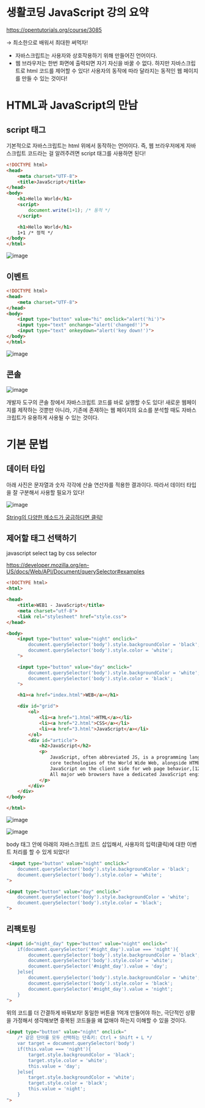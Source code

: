 # 생활코딩 JavaScript 강의 요약 

https://opentutorials.org/course/3085 

→ 최소한으로 배워서 최대한 써먹자! 

- 자바스크립트는 사용자와 상호작용하기 위해 만들어진 언어이다. 
- 웹 브라우저는 한번 화면에 출력되면 자기 자신을 바꿀 수 없다. 하지만 자바스크립트로 html 코드를 제어할 수 있다! 사용자의 동작에 따라 달라지는 동적인 웹 페이지를 만들 수 있는 것이다! 

# HTML과 JavaScript의 만남 

## script 태그

기본적으로 자바스크립트는 html 위에서 동작하는 언어이다. 즉, 웹 브라우저에게 자바스크립트 코드라는 걸 알려주려면 script 태그를 사용하면 된다! 

```html
<!DOCTYPE html>
<head>
    <meta charset="UTF-8">
    <title>JavaScript</title>
</head>
<body>
    <h1>Hello World</h1>
    <script>
        document.write(1+1); /* 동적 */
    </script>

    <h1>Hello World</h1>
    1+1 /* 정적 */
</body>
</html>
```

![image](https://user-images.githubusercontent.com/68090939/175760029-18695f8f-2ee6-4119-8149-5e551cff809f.png)

## 이벤트 

```html
<!DOCTYPE html>
<head>
    <meta charset="UTF-8">
</head>
<body>
    <input type="button" value="hi" onclick="alert('hi')">
    <input type="text" onchange="alert('changed!')">
    <input type="text" onkeydown="alert('key down!')">
</body>
</html>
```

![image](https://user-images.githubusercontent.com/68090939/175760369-04048fee-8bb5-4f19-9c30-631d368b6f80.png)

## 콘솔

![image](https://user-images.githubusercontent.com/68090939/175760693-d915231c-044e-4812-90fd-2b0423d087fd.png)

개발자 도구의 콘솔 창에서 자바스크립트 코드를 바로 실행할 수도 있다! 새로운 웹페이지를 제작하는 것뿐만 아니라, 기존에 존재하는 웹 페이지의 요소를 분석할 때도 자바스크립트가 유용하게 사용될 수 있는 것이다. 

# 기본 문법 

## 데이터 타입 

아래 사진은 문자열과 숫자 각각에 산술 연산자를 적용한 결과이다. 따라서 데이터 타입을 잘 구분해서 사용할 필요가 있다! 

![image](https://user-images.githubusercontent.com/68090939/175761223-6b27efd1-f4ca-466c-bf4c-5c444ccd963d.png)

[String의 다양한 메소드가 궁금하다면 클릭!](https://developer.mozilla.org/en-US/docs/Web/JavaScript/Reference/Global_Objects/String)


## 제어할 태그 선택하기 

javascript select tag by css selector 

https://developer.mozilla.org/en-US/docs/Web/API/Document/querySelector#examples 

```html
<!DOCTYPE html>
<html>

<head>
    <title>WEB1 - JavaScript</title>
    <meta charset="utf-8">
    <link rel="stylesheet" href="style.css">
</head>

<body>
    <input type="button" value="night" onclick=" 
        document.querySelector('body').style.backgroundColor = 'black';
        document.querySelector('body').style.color = 'white';
    ">

    <input type="button" value="day" onclick="
        document.querySelector('body').style.backgroundColor = 'white';
        document.querySelector('body').style.color = 'black';
    ">

    <h1><a href="index.html">WEB</a></h1>

    <div id="grid">
        <ol>
            <li><a href="1.html">HTML</a></li>
            <li><a href="2.html">CSS</a></li>
            <li><a href="3.html">JavaScript</a></li>
        </ol>
        <div id="article">
            <h2>JavaScript</h2>
            <p>
                JavaScript, often abbreviated JS, is a programming language that is one of the
                core technologies of the World Wide Web, alongside HTML and CSS.[11] As of 2022, 98% of websites use
                JavaScript on the client side for web page behavior,[12] often incorporating third-party libraries.[13]
                All major web browsers have a dedicated JavaScript engine to execute the code on users' devices.
            </p>
        </div>
    </div>
</body>

</html>
```

![image](https://user-images.githubusercontent.com/68090939/175762441-337c8310-fedb-4e9f-8afb-3d9ceb4f1c7b.png)

![image](https://user-images.githubusercontent.com/68090939/175762444-36e8a2a8-2da4-4cf4-9590-d15978c30f6c.png)

body 태그 안에 아래의 자바스크립트 코드 삽입해서, 사용자의 입력(클릭)에 대한 이벤트 처리를 할 수 있게 되었다! 

```html
 <input type="button" value="night" onclick=" 
    document.querySelector('body').style.backgroundColor = 'black';
    document.querySelector('body').style.color = 'white';
">

<input type="button" value="day" onclick="
    document.querySelector('body').style.backgroundColor = 'white';
    document.querySelector('body').style.color = 'black';
">
``` 

## 리팩토링 

```html
<input id="night_day" type="button" value="night" onclick="
    if(document.querySelector('#night_day').value === 'night'){
        document.querySelector('body').style.backgroundColor = 'black';
        document.querySelector('body').style.color = 'white';
        document.querySelector('#night_day').value = 'day';
    }else{
        document.querySelector('body').style.backgroundColor = 'white';
        document.querySelector('body').style.color = 'black';
        document.querySelector('#night_day').value = 'night';
    }
">
```

위의 코드를 더 간결하게 바꿔보자! 동일한 버튼을 1억개 만들어야 하는, 극단적인 상황을 가정해서 생각해보면 중복된 코드들을 왜 없애야 하는지 이해할 수 있을 것이다. 

```html
<input type="button" value="night" onclick="
    /* 같은 단어를 모두 선택하는 단축키: Ctrl + Shift + L */
    var target = document.querySelector('body')
    if(this.value === 'night'){
        target.style.backgroundColor = 'black';
        target.style.color = 'white';
        this.value = 'day';
    }else{
        target.style.backgroundColor = 'white';
        target.style.color = 'black';
        this.value = 'night';
    }
">
```











